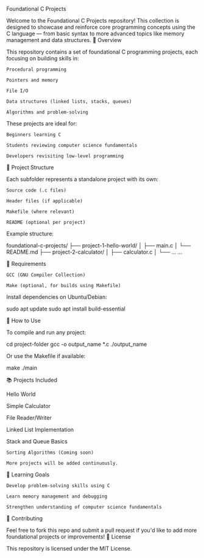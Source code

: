 Foundational C Projects

Welcome to the Foundational C Projects repository! This collection is designed to showcase and reinforce core programming concepts using the C language — from basic syntax to more advanced topics like memory management and data structures.
🚀 Overview

This repository contains a set of foundational C programming projects, each focusing on building skills in:

    Procedural programming

    Pointers and memory

    File I/O

    Data structures (linked lists, stacks, queues)

    Algorithms and problem-solving

These projects are ideal for:

    Beginners learning C

    Students reviewing computer science fundamentals

    Developers revisiting low-level programming

📁 Project Structure

Each subfolder represents a standalone project with its own:

    Source code (.c files)

    Header files (if applicable)

    Makefile (where relevant)

    README (optional per project)

Example structure:

foundational-c-projects/
├── project-1-hello-world/
│   ├── main.c
│   └── README.md
├── project-2-calculator/
│   ├── calculator.c
│   └── ...
...

🧰 Requirements

    GCC (GNU Compiler Collection)

    Make (optional, for builds using Makefile)

Install dependencies on Ubuntu/Debian:

sudo apt update
sudo apt install build-essential

🔧 How to Use

To compile and run any project:

cd project-folder
gcc -o output_name *.c
./output_name

Or use the Makefile if available:

make
./main

📚 Projects Included

Hello World

Simple Calculator

File Reader/Writer

Linked List Implementation

Stack and Queue Basics

    Sorting Algorithms (Coming soon)

    More projects will be added continuously.

🧠 Learning Goals

    Develop problem-solving skills using C

    Learn memory management and debugging

    Strengthen understanding of computer science fundamentals

🤝 Contributing

Feel free to fork this repo and submit a pull request if you'd like to add more foundational projects or improvements!
📄 License

This repository is licensed under the MIT License.

